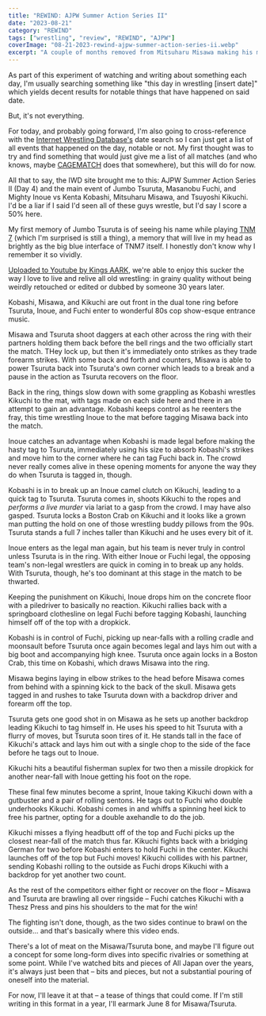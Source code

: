 ```yaml
---
title: "REWIND: AJPW Summer Action Series II"
date: "2023-08-21"
category: "REWIND"
tags: ["wrestling", "review", "REWIND", "AJPW"]
coverImage: "08-21-2023-rewind-ajpw-summer-action-series-ii.webp"
excerpt: "A couple of months removed from Mitsuharu Misawa making his mark by defeating Jumbo Tsuruta, they come face to face once again – this time in a six-man tag."
---
```


As part of this experiment of watching and writing about something each day, I'm usually searching something like "this day in wrestling [insert date]" which yields decent results for notable things that have happened on said date.

But, it's not everything.

For today, and probably going forward, I'm also going to cross-reference with the [Internet Wrestling Database's](http://www.profightdb.com/date-search.php) date search so I can just get a list of all events that happened on the day, notable or not. My first thought was to try and find something that would just give me a list of all matches (and who knows, maybe [CAGEMATCH](https://www.cagematch.net/) does that somewhere), but this will do for now.

All that to say, the IWD site brought me to this: AJPW Summer Action Series II (Day 4) and the main event of Jumbo Tsuruta, Masanobu Fuchi, and Mighty Inoue vs Kenta Kobashi, Mitsuharu Misawa, and Tsuyoshi Kikuchi. I'd be a liar if I said I'd seen all of these guys wrestle, but I'd say I score a 50% here.

My first memory of Jumbo Tsuruta is of seeing his name while playing [TNM 7](http://www.tnm7.de/redirects/1692665115.shtml) (which I'm surprised is still a thing), a memory that will live in my head as brightly as the big blue interface of TNM7 itself. I honestly don't know why I remember it so vividly.

[Uploaded to Youtube by Kings AARK](https://www.youtube.com/watch?v=HLHjT2C99Xk), we're able to enjoy this sucker the way I love to live and relive all old wrestling: in grainy quality without being weirdly retouched or edited or dubbed by someone 30 years later.

Kobashi, Misawa, and Kikuchi are out front in the dual tone ring before Tsuruta, Inoue, and Fuchi enter to wonderful 80s cop show-esque entrance music.

Misawa and Tsuruta shoot daggers at each other across the ring with their partners holding them back before the bell rings and the two officially start the match. THey lock up, but then it's immediately onto strikes as they trade forearm strikes. With some back and forth and counters, Misawa is able to power Tsuruta back into Tsuruta's own corner which leads to a break and a pause in the action as Tsuruta recovers on the floor.

Back in the ring, things slow down with some grappling as Kobashi wrestles Kikuchi to the mat, with tags made on each side here and there in an attempt to gain an advantage. Kobashi keeps control as he reenters the fray, this time wrestling Inoue to the mat before tagging Misawa back into the match.

Inoue catches an advantage when Kobashi is made legal before making the hasty tag to Tsuruta, immediately using his size to absorb Kobashi's strikes and move him to the corner where he can tag Fuchi back in. The crowd never really comes alive in these opening moments for anyone the way they do when Tsuruta is tagged in, though.

Kobashi is in to break up an Inoue camel clutch on Kikuchi, leading to a quick tag to Tsuruta. Tsuruta comes in, shoots Kikuchi to the ropes and *performs a live murder* via lariat to a gasp from the crowd. I may have also gasped. Tsuruta locks a Boston Crab on Kikuchi and it looks like a grown man putting the hold on one of those wrestling buddy pillows from the 90s. Tsuruta stands a full 7 inches taller than Kikuchi and he uses every bit of it.

Inoue enters as the legal man again, but his team is never truly in control unless Tsuruta is in the ring. With either Inoue or Fuchi legal, the opposing team's non-legal wrestlers are quick in coming in to break up any holds. With Tsuruta, though, he's too dominant at this stage in the match to be thwarted.

Keeping the punishment on Kikuchi, Inoue drops him on the concrete floor with a piledriver to basically no reaction. Kikuchi rallies back with a springboard clothesline on legal Fuchi before tagging Kobashi, launching himself off of the top with a dropkick.

Kobashi is in control of Fuchi, picking up near-falls with a rolling cradle and moonsault before Tsuruta once again becomes legal and lays him out with a big boot and accompanying high knee. Tsuruta once again locks in a Boston Crab, this time on Kobashi, which draws Misawa into the ring.

Misawa begins laying in elbow strikes to the head before Misawa comes from behind with a spinning kick to the back of the skull. Misawa gets tagged in and rushes to take Tsuruta down with a backdrop driver and forearm off the top.

Tsuruta gets one good shot in on Misawa as he sets up another backdrop leading Kikuchi to tag himself in. He uses his speed to hit Tsuruta with a flurry of moves, but Tsuruta soon tires of it. He stands tall in the face of Kikuchi's attack and lays him out with a single chop to the side of the face before he tags out to Inoue.

Kikuchi hits a beautiful fisherman suplex for two then a missile dropkick for another near-fall with Inoue getting his foot on the rope.

These final few minutes become a sprint, Inoue taking Kikuchi down with a gutbuster and a pair of rolling sentons. He tags out to Fuchi who double underhooks Kikuchi. Kobashi comes in and whiffs a spinning heel kick to free his partner, opting for a double axehandle to do the job.

Kikuchi misses a flying headbutt off of the top and Fuchi picks up the closest near-fall of the match thus far. Kikuchi fights back with a bridging German for two before Kobashi enters to hold Fuchi in the center. Kikuchi launches off of the top but Fuchi moves! Kikuchi collides with his partner, sending Kobashi rolling to the outside as Fuchi drops Kikuchi with a backdrop for yet another two count.

As the rest of the competitors either fight or recover on the floor – Misawa and Tsuruta are brawling all over ringside – Fuchi catches Kikuchi with a Thesz Press and pins his shoulders to the mat for the win!

The fighting isn't done, though, as the two sides continue to brawl on the outside... and that's basically where this video ends.

There's a lot of meat on the Misawa/Tsuruta bone, and maybe I'll figure out a concept for some long-form dives into specific rivalries or something at some point. While I've watched bits and pieces of All Japan over the years, it's always just been that – bits and pieces, but not a substantial pouring of oneself into the material.

For now, I'll leave it at that – a tease of things that could come. If I'm still writing in this format in a year, I'll earmark June 8 for Misawa/Tsuruta.